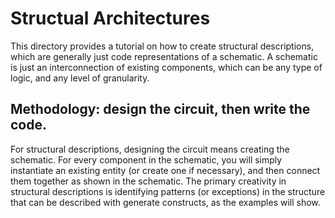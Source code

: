 # Structual Architectures

This directory provides a tutorial on how to create structural descriptions, which are generally just code representations of a schematic. A schematic is just an interconnection
of existing components, which can be any type of logic, and any level of granularity.

## Methodology: design the circuit, then write the code.

For structural descriptions, designing the circuit means creating the schematic. For every component in the schematic, you will simply instantiate an existing entity 
(or create one if necessary), and then connect them together as shown in the schematic. The primary creativity in structural descriptions is identifying patterns (or exceptions) 
in the structure that can be described with generate constructs, as the examples will show.
